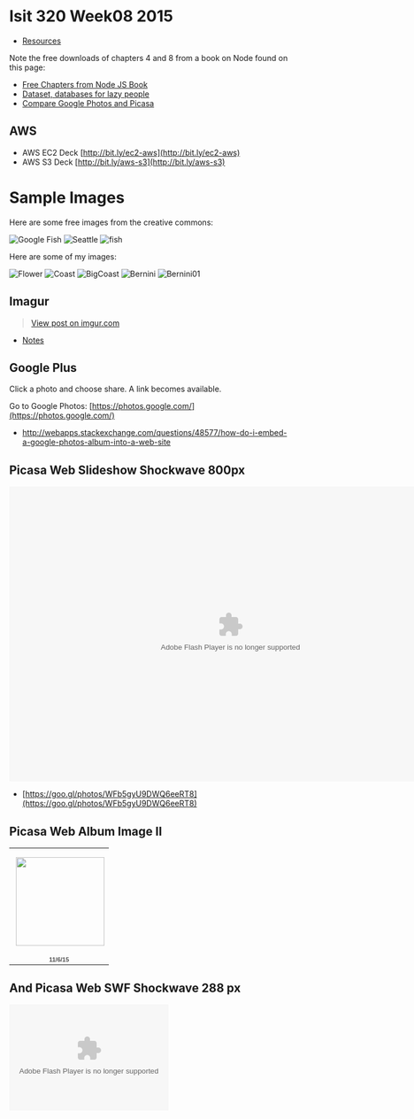 # Isit 320 Week08 2015

- [Resources](Isit320-Resources.html)

Note the free downloads of chapters 4 and 8 from a book on Node found on this page:

-	[Free Chapters from Node JS Book](http://manning.com/cantelon/)
-	[Dataset, databases for lazy people](http://bit.ly/HPAjNX)
-	[Compare Google Photos and Picasa](https://sites.google.com/site/picasaresources/Home/Picasa-FAQ/general/comparison-different-products)

## AWS

- AWS EC2 Deck [http://bit.ly/ec2-aws](http://bit.ly/ec2-aws)
- AWS S3 Deck [http://bit.ly/aws-s3](http://bit.ly/aws-s3)

# Sample Images

Here are some free images from the creative commons:

![Google Fish](https://upload.wikimedia.org/wikipedia/commons/9/98/Skipjack_herring_fish_alosa_chrysochloris.jpg)
![Seattle](https://farm6.staticflickr.com/5609/15623134190_d46eea6115_k.jpg)
![fish](https://farm4.staticflickr.com/3909/14930804387_60a6d3c448_b.jpg)

Here are some of my images:

![Flower](https://s3.amazonaws.com/bucket01.elvenware.com/images-test-01/IMG_7818.JPG)
![Coast](https://s3.amazonaws.com/bucket01.elvenware.com/images-test-01/IMG_7853.JPG)
![BigCoast](https://s3.amazonaws.com/bucket01.elvenware.com/images-test-01/IMG_7866-PANO.jpg)
![Bernini](https://s3.amazonaws.com/bucket01.elvenware.com/images-test-01/IMG_8066.JPG)
![Bernini01](https://s3.amazonaws.com/bucket01.elvenware.com/images-test-01/IMG_8079.JPG)


## Imagur

<blockquote class="imgur-embed-pub" lang="en" data-id="a/lzuIw"><a href="//imgur.com/a/lzuIw">View post on imgur.com</a></blockquote><script async src="//s.imgur.com/min/embed.js" charset="utf-8"></script>

- [Notes](https://help.imgur.com/hc/en-us/articles/204766005-Image-Album-Embed)


## Google Plus

Click a photo and choose share. A link becomes available.

Go to Google Photos: [https://photos.google.com/](https://photos.google.com/)


- <http://webapps.stackexchange.com/questions/48577/how-do-i-embed-a-google-photos-album-into-a-web-site>

## Picasa Web Slideshow Shockwave 800px

<embed type="application/x-shockwave-flash" src="https://photos.gstatic.com/media/slideshow.swf" width="800" height="533" flashvars="host=picasaweb.google.com&captions=1&hl=en_US&feat=flashalbum&RGB=0x000000&feed=https%3A%2F%2Fpicasaweb.google.com%2Fdata%2Ffeed%2Fapi%2Fuser%2F114412839635832707446%2Falbumid%2F6049859910300540689%3Falt%3Drss%26kind%3Dphoto%26authkey%3DGv1sRgCLT7xri8ktLxBQ%26hl%3Den_US" pluginspage="http://www.macromedia.com/go/getflashplayer"></embed>


- [https://goo.gl/photos/WFb5gyU9DWQ6eeRT8](https://goo.gl/photos/WFb5gyU9DWQ6eeRT8)

## Picasa Web Album Image II

<table style="width:194px;"><tr><td align="center" style="height:194px;background:url(https://www.gstatic.com/pwa/s/v/lighthousefe_20150907.00_p0/transparent_album_background.gif) no-repeat left"><a href="https://picasaweb.google.com/114412839635832707446/11615?authuser=0&feat=embedwebsite"><img src="https://lh3.googleusercontent.com/-C0svApvb9gA/Vj1xYGFdhkE/AAAAAAABIG0/XMk13YpHebM/s160-c-Ic42/11615.jpg" width="160" height="160" style="margin:1px 0 0 4px;"></a></td></tr><tr><td style="text-align:center;font-family:arial,sans-serif;font-size:11px"><a href="https://picasaweb.google.com/114412839635832707446/11615?authuser=0&feat=embedwebsite" style="color:#4D4D4D;font-weight:bold;text-decoration:none;">11/6/15</a></td></tr></table>

## And Picasa Web SWF Shockwave 288 px

<embed type="application/x-shockwave-flash" src="https://photos.gstatic.com/media/slideshow.swf" width="288" height="192" flashvars="host=picasaweb.google.com&hl=en_US&feat=flashalbum&RGB=0x000000&feed=https%3A%2F%2Fpicasaweb.google.com%2Fdata%2Ffeed%2Fapi%2Fuser%2F114412839635832707446%3Falt%3Drss%26kind%3Dphoto%26access%3Dpublic%26psc%3DF%26q%26uname%3D114412839635832707446" pluginspage="http://www.macromedia.com/go/getflashplayer"></embed>

